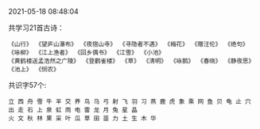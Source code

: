 2021-05-18 08:48:04

共学习21首古诗：
```
《山行》 《望庐山瀑布》 《夜宿山寺》 《寻隐者不遇》 《梅花》 《赠汪伦》 《绝句》 《咏柳》 《江上渔者》 《回乡偶书》 《江雪》 《小池》 
《黄鹤楼送孟浩然之广陵》 《登鹳雀楼》 《草》 《清明》 《咏鹅》 《春晓》 《静夜思》 《池上》 《悯农》 
```

共识字57个:
```
立 西 舟 雪 牛 羊 交 养 鸟 乌 弓 射 飞 羽 习 燕 鹿 虎 象 乘 网 鱼 贝 龟 止 穴 出 走 石 上 泉 虹 雨 电 雷 龙 月 兔 星 晶 
火 文 秋 林 果 采 叶 瓜 草 田 苗 力 土 生 木 华 
```